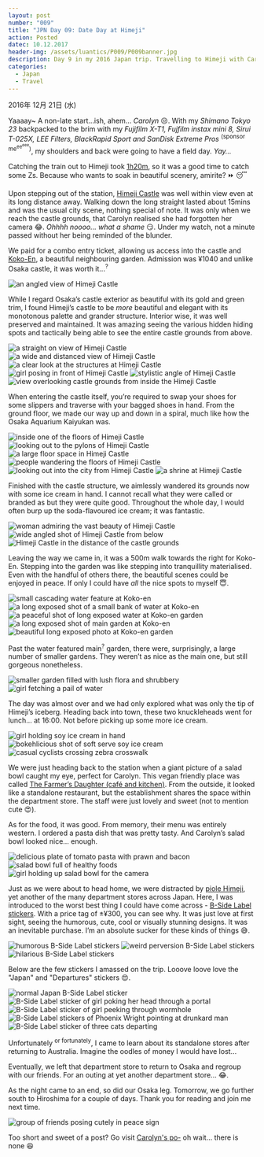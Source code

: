 ```yaml
---
layout: post
number: "009"
title: "JPN Day 09: Date Day at Himeji"
action: Posted
datec: 10.12.2017
header-img: /assets/luantics/P009/P009banner.jpg
description: Day 9 in my 2016 Japan trip. Travelling to Himeji with Carolyn, I explore the beautiful Himeji Castle and Koko-En.
categories:
  - Japan
  - Travel
---
```


2016年 12月 21日 (水)

Yaaaay~ A non-late start…ish, ahem... _Carolyn_ :unamused:. With my _Shimano Tokyo 23_ backpacked to the brim with my _Fujifilm X-T1, Fujfilm instax mini 8, Sirui T-025X, LEE Filters, BlackRapid Sport and SanDisk Extreme Pros_ <sup>(sponsor me<sup>ee<sup>eee</sup></sup>)</sup>, my shoulders and back were going to have a field day. _Yay…_

Catching the train out to Himeji took <a href="https://youtu.be/3UGMDJ9kZCA?t=2m4s">1h20m</a>, so it was a good time to catch some Zs. Because who wants to soak in beautiful scenery, amirite? :fast_forward: :sleeping:

Upon stepping out of the station, <a href="https://www.google.com.au/maps/place/Himeji+Castle/@34.839449,134.691716,17z/data=!3m1!4b1!4m5!3m4!1s0x3554e003a23324b3:0x7a4f8c2f6eba81b1!8m2!3d34.839449!4d134.6939047?hl=en">Himeji Castle</a> was well within view even at its long distance away. Walking down the long straight lasted about 15mins and was the usual city scene, nothing special of note. It was only when we reach the castle grounds, that Carolyn realised she had forgotten her camera :joy:. _Ohhhh noooo… what a shame_ :smirk:. Under my watch, not a minute passed without her being reminded of the blunder.

We paid for a combo entry ticket, allowing us access into the castle and <a href="https://www.google.com.au/maps/place/Koko-en/@34.839449,134.691716,17z/data=!4m12!1m6!3m5!1s0x3554e003a23324b3:0x7a4f8c2f6eba81b1!2sHimeji+Castle!8m2!3d34.839449!4d134.6939047!3m4!1s0x3554e01b1dfd140f:0xf17fb607cf8ff4b7!8m2!3d34.8379439!4d134.6897542?hl=en">Koko-En</a>, a beautiful neighbouring garden. Admission was ¥1040 and unlike Osaka castle, it was worth it...<sup>?</sup>

<div class="imageset">
	<img src="{{ baseurl }}/assets/luantics/P009/P009JPND0902.jpg" alt="an angled view of Himeji Castle"/>
</div>

While I regard Osaka’s castle exterior as beautiful with its gold and green trim, I found Himeji’s castle to be _more_ beautiful and elegant with its monotonous palette and grander structure. Interior wise, it was well preserved and maintained. It was amazing seeing the various hidden hiding spots and tactically being able to see the entire castle grounds from above.

<div class="imageset">
	<img src="{{ baseurl }}/assets/luantics/P009/P009JPND0901.jpg" alt="a straight on view of Himeji Castle"/>
	<img src="{{ baseurl }}/assets/luantics/P009/P009JPND0903.jpg" alt="a wide and distanced view of Himeji Castle"/>
	<img src="{{ baseurl }}/assets/luantics/P009/P009JPND0904.jpg" alt="a clear look at the structures at Himeji Castle"/>
	<img src="{{ baseurl }}/assets/luantics/P009/P009JPND0905.jpg" alt="girl posing in front of Himeji Castle"/>
	<img src="{{ baseurl }}/assets/luantics/P009/P009JPND0906.jpg" alt="stylistic angle of Himeji Castle"/>
	<img src="{{ baseurl }}/assets/luantics/P009/P009JPND0907.jpg" alt="view overlooking castle grounds from inside the Himeji Castle"/>
</div>

When entering the castle itself, you’re required to swap your shoes for some slippers and traverse with your bagged shoes in hand. From the ground floor, we made our way up and down in a spiral, much like how the Osaka Aquarium Kaiyukan was.

<div class="imageset">
	<img src="{{ baseurl }}/assets/luantics/P009/P009JPND0908.jpg" alt="inside one of the floors of Himeji Castle"/>
	<img src="{{ baseurl }}/assets/luantics/P009/P009JPND0909.jpg" alt="looking out to the pylons of Himeji Castle"/>
	<img src="{{ baseurl }}/assets/luantics/P009/P009JPND0910.jpg" alt="a large floor space in Himeji Castle"/>
	<img src="{{ baseurl }}/assets/luantics/P009/P009JPND0911.jpg" alt="people wandering the floors of Himeji Castle"/>
	<img src="{{ baseurl }}/assets/luantics/P009/P009JPND0912.jpg" alt="looking out into the city from Himeji Castle"/>
	<img src="{{ baseurl }}/assets/luantics/P009/P009JPND0913.jpg" alt="a shrine at Himeji Castle"/>
</div>

Finished with the castle structure, we aimlessly wandered its grounds now with some ice cream in hand. I cannot recall what they were called or branded as but they were quite good. Throughout the whole day, I would often burp up the soda-flavoured ice cream; it was fantastic. 

<div class="imageset">
	<img src="{{ baseurl }}/assets/luantics/P009/P009JPND0914.jpg" alt="woman admiring the vast beauty of Himeji Castle"/>
	<img src="{{ baseurl }}/assets/luantics/P009/P009JPND0915.jpg" alt="wide angled shot of Himeji Castle from below"/>
	<img src="{{ baseurl }}/assets/luantics/P009/P009JPND0916.jpg" alt="Himeji Castle in the distance of the castle grounds"/>
</div>

Leaving the way we came in, it was a 500m walk towards the right for Koko-En. Stepping into the garden was like stepping into tranquillity materialised. Even with the handful of others there, the beautiful scenes could be enjoyed in peace. If only I could have _all_ the nice spots to myself :innocent:.

<div class="imageset">
	<img src="{{ baseurl }}/assets/luantics/P009/P009JPND0917.jpg" alt="small cascading water feature at Koko-en"/>
	<div class="row">
		<img src="{{ baseurl }}/assets/luantics/P009/P009JPND0918A.jpg" alt="a long exposed shot of a small bank of water at Koko-en" class="half"/>
		<img src="{{ baseurl }}/assets/luantics/P009/P009JPND0918B.jpg" alt="a peaceful shot of long exposed water at Koko-en garden" class="half"/>
	</div>
	<div class="row">
		<img src="{{ baseurl }}/assets/luantics/P009/P009JPND0919A.jpg" alt="a long exposed shot of main garden at Koko-en" class="half"/>
		<img src="{{ baseurl }}/assets/luantics/P009/P009JPND0919B.jpg" alt="beautiful long exposed photo at Koko-en garden" class="half"/>
	</div>
</div>

Past the water featured main<sup>?</sup> garden, there were, surprisingly, a large number of smaller gardens. They weren’t as nice as the main one, but still gorgeous nonetheless.

<div class="imageset">
	<img src="{{ baseurl }}/assets/luantics/P009/P009JPND0920.jpg" alt="smaller garden filled with lush flora and shrubbery"/>
	<img src="{{ baseurl }}/assets/luantics/P009/P009JPND0921.jpg" alt="girl fetching a pail of water"/>
</div>

The day was almost over and we had only explored what was only the tip of Himeji’s iceberg. Heading back into town, these two knuckleheads went for lunch... at 16:00. Not before picking up some more ice cream. 

<div class="imageset">
	<div class="row">
		<img src="{{ baseurl }}/assets/luantics/P009/P009JPND0922A.jpg" alt="girl holding soy ice cream in hand" class="half"/>
		<img src="{{ baseurl }}/assets/luantics/P009/P009JPND0922B.jpg" alt="bokehlicious shot of soft serve soy ice cream" class="half"/>
	</div>
	<img src="{{ baseurl }}/assets/luantics/P009/P009JPND0923.jpg" alt="casual cyclists crossing zebra crosswalk"/>
</div>

We were just heading back to the station when a giant picture of a salad bowl caught my eye, perfect for Carolyn. This vegan friendly place was called <a href="https://www.google.com.au/maps/place/THE+FARMER%E2%80%99S+DAUGHTER/@34.8314864,134.6897166,17z/data=!3m2!4b1!5s0x3554e00e3e93e7d3:0x4dcab12a58ed1ecb!4m5!3m4!1s0x3554e00e3d179c3b:0x3e1dd67c07057f22!8m2!3d34.831482!4d134.6919053?hl=en">The Farmer’s Daughter (café and kitchen)</a>. From the outside, it looked like a standalone restaurant, but the establishment shares the space within the department store. The staff were just lovely and sweet (not to mention cute :heart_eyes:).

As for the food, it was good. From memory, their menu was entirely western. I ordered a pasta dish that was pretty tasty. And Carolyn’s salad bowl looked nice… enough.

<div class="imageset">
	<div class="row">
		<img src="{{ baseurl }}/assets/luantics/P009/P009JPND0925A.jpg" alt="delicious plate of tomato pasta with prawn and bacon" class="half"/>
		<img src="{{ baseurl }}/assets/luantics/P009/P009JPND0925B.jpg" alt="salad bowl full of healthy foods" class="half"/>
	</div>
	<img src="{{ baseurl }}/assets/luantics/P009/P009JPND0924.jpg" alt="girl holding up salad bowl for the camera"/>
</div>

Just as we were about to head home, we were distracted by <a href="https://www.google.com.au/maps/place/piole+HIMEJI/@34.8272743,134.688845,17z/data=!3m2!4b1!5s0x3554e06d326ff885:0xa230d50ac0031720!4m5!3m4!1s0x3554e06d32769895:0xf0074a240e667c0a!8m2!3d34.8272699!4d134.6910337?hl=en">piole Himeji</a>, yet another of the many department stores across Japan. Here, I was introduced to the worst best thing I could have come across - <a href="https://www.instagram.com/bsidelabel5892/">B-Side Label stickers</a>. With a price tag of ±¥300, you can see why. It was just love at first sight, seeing the humorous, cute, cool or visually stunning designs. It was an inevitable purchase. I’m an absolute sucker for these kinds of things :sweat_smile:.

<div class="imageset">
	<img src="{{ baseurl }}/assets/luantics/P009/P009JPND0926.jpg" alt="humorous B-Side Label stickers"/>
	<img src="{{ baseurl }}/assets/luantics/P009/P009JPND0927.jpg" alt="weird perversion B-Side Label stickers"/>
	<img src="{{ baseurl }}/assets/luantics/P009/P009JPND0928.jpg" alt="hilarious B-Side Label stickers"/>
</div>

Below are the few stickers I amassed on the trip. Looove loove love the "Japan" and "Departures" stickers :heart_eyes:. 

<div class="imageset">
	<img src="{{ baseurl }}/assets/luantics/P009/P009JPND0929.jpg" alt="normal Japan B-Side Label sticker"/>
	<div class="row">
		<img src="{{ baseurl }}/assets/luantics/P009/P009JPND0930A.jpg" alt="B-Side Label sticker of girl poking her head through a portal" class="half"/>
		<img src="{{ baseurl }}/assets/luantics/P009/P009JPND0930B.jpg" alt="B-Side Label sticker of girl peeking through wormhole" class="half"/>
	</div>
	<img src="{{ baseurl }}/assets/luantics/P009/P009JPND0931.jpg" alt="B-Side Label stickers of Phoenix Wright pointing at drunkard man"/>
	<img src="{{ baseurl }}/assets/luantics/P009/P009JPND0932.jpg" alt="B-Side Label sticker of three cats departing"/>
</div>

Unfortunately <sup>or fortunately</sup>, I came to learn about its standalone stores after returning to Australia. Imagine the oodles of money I would have lost...

Eventually, we left that department store to return to Osaka and regroup with our friends. For an outing at yet another department store... :joy:.

As the night came to an end, so did our Osaka leg. Tomorrow, we go further south to Hiroshima for a couple of days. Thank you for reading and join me next time.

<div class="imageset">
	<img src="{{ baseurl }}/assets/luantics/P009/P009JPND0933.jpg" alt="group of friends posing cutely in peace sign"/>
</div>

Too short and sweet of a post? Go visit <a href="http://www.capturedbycarolyn.com/blog/2017/himejipsyche">Carolyn's po-</a> oh wait... there is none :laughing: